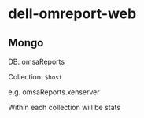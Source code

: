 # dell-omreport-web

## Mongo

DB: omsaReports

Collection: `$host`

e.g. omsaReports.xenserver

Within each collection will be stats

